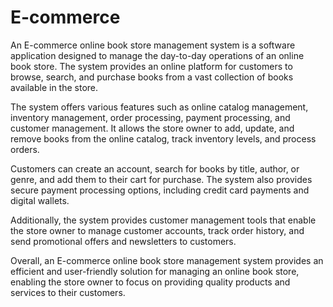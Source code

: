 # E-commerce
An E-commerce online book store management system is a software application designed to manage the day-to-day operations of an online book store. The system provides an online platform for customers to browse, search, and purchase books from a vast collection of books available in the store.

The system offers various features such as online catalog management, inventory management, order processing, payment processing, and customer management. It allows the store owner to add, update, and remove books from the online catalog, track inventory levels, and process orders.

Customers can create an account, search for books by title, author, or genre, and add them to their cart for purchase. The system also provides secure payment processing options, including credit card payments and digital wallets.

Additionally, the system provides customer management tools that enable the store owner to manage customer accounts, track order history, and send promotional offers and newsletters to customers.

Overall, an E-commerce online book store management system provides an efficient and user-friendly solution for managing an online book store, enabling the store owner to focus on providing quality products and services to their customers.

